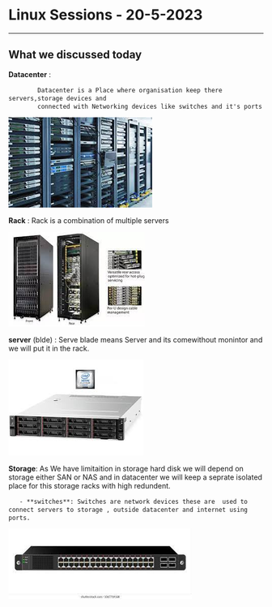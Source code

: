 # Linux Sessions - 20-5-2023

---

## What we discussed today

**Datacenter** :

            Datacenter is a Place where organisation keep there servers,storage devices and
            connected with Networking devices like switches and it's ports

![datacenter](/images/datacenter.jpg)

**Rack** : Rack is a combination of multiple servers

![Rack](/images/rack.jpg)

**server** (blde) : Serve blade means Server and its comewithout monintor and we will put it in the rack.

![server](/images/server.jpg)

**Storage**: As We have limitaition in storage hard disk we will depend on storage either SAN or NAS and in datacenter we will keep a seprate isolated place for this storage racks with high redundent.

       - **switches**: Switches are network devices these are  used to connect servers to storage , outside datacenter and internet using ports.

![switch](/images/switch.jpg)
